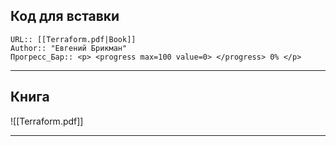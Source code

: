 
## Код для вставки
```
URL:: [[Terraform.pdf|Book]]
Author:: "Евгений Брикман"
Прогресс_Бар:: <p> <progress max=100 value=0> </progress> 0% </p>
```
---

## Книга
![[Terraform.pdf]]

---
